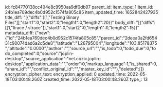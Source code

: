 id: fc84770138cc404e8c9950aa9df0db97
parent_id: 
item_type: 1
item_id: 24b1ea769dec4b0d952c1574fa805c85
item_updated_time: 1652842427935
title_diff: "[{\"diffs\":[[1,\"Testing Binary Files\"]],\"start1\":0,\"start2\":0,\"length1\":0,\"length2\":20}]"
body_diff: "[{\"diffs\":[[1,\"ltrace / strace\"]],\"start1\":0,\"start2\":0,\"length1\":0,\"length2\":15}]"
metadata_diff: {"new":{"id":"24b1ea769dec4b0d952c1574fa805c85","parent_id":"2deea0a2fd65431c90074dad6a2d5de8","latitude":"1.28795004","longitude":"103.85178375","altitude":"0.0000","author":"","source_url":"","is_todo":0,"todo_due":0,"todo_completed":0,"source":"joplin-desktop","source_application":"net.cozic.joplin-desktop","application_data":"","order":0,"markup_language":1,"is_shared":0,"share_id":"","conflict_original_id":"","master_key_id":""},"deleted":[]}
encryption_cipher_text: 
encryption_applied: 0
updated_time: 2022-05-18T03:00:48.260Z
created_time: 2022-05-18T03:00:48.260Z
type_: 13